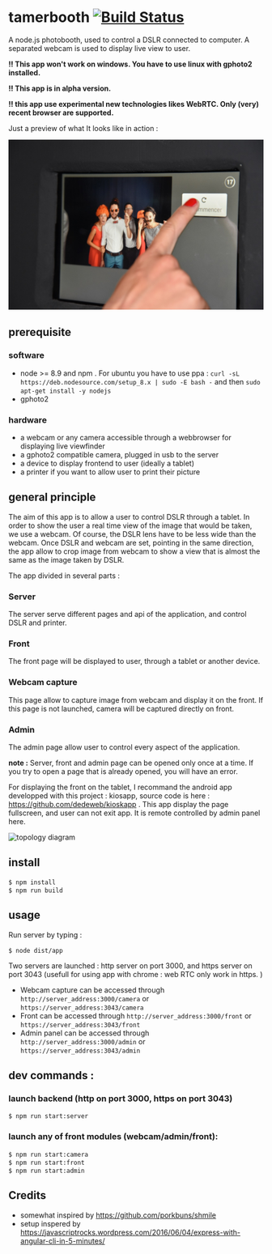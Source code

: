 # tamerbooth    [![Build Status](https://api.travis-ci.com/dedeweb/tamerbooth.png?branch=master)](https://travis-ci.com/dedeweb/tamerbooth)


A node.js photobooth, used to control a DSLR connected to computer. A separated webcam is used to display live view to user. 

**:bangbang: This app won't work on windows. You have to use linux with gphoto2 installed.**

**:bangbang: This app is in alpha version.**

**:bangbang: this app use experimental new technologies likes WebRTC. Only (very) recent browser are supported.**

Just a preview of what It looks like in action :
 
![oreview](./preview.jpg)



## prerequisite
### software
* node >= 8.9 and npm . For ubuntu you have to use ppa : `curl -sL https://deb.nodesource.com/setup_8.x | sudo -E bash -` and then `sudo apt-get install -y nodejs`
* gphoto2
	
### hardware
* a webcam or any camera accessible through a webbrowser for displaying live viewfinder
* a gphoto2 compatible camera, plugged in usb to the server
* a device to display frontend to user (ideally a tablet)
* a printer if you want to allow user to print their picture
	
## general principle 

The aim of this app is to allow a user to control DSLR through a tablet. In order to show the user a real time view of the image that would be taken, we use a webcam. Of course, the DSLR lens have to be less wide than the webcam. 
Once DSLR and webcam are set, pointing in the same direction, the app allow to crop image from webcam to show a view that is almost the same as the image taken by DSLR. 

The app divided in several parts : 

### Server
The server serve different pages and api of the application, and control DSLR and printer. 

### Front
The front page will be displayed to user, through a tablet or another device.

### Webcam capture
This page allow to capture image from webcam and display it on the front. If this page is not launched, camera will be captured directly on front. 

### Admin
The admin page allow user to control every aspect of the application. 

**note :** Server, front and admin page can be opened only once at a time. If you try to open a page that is already opened, you will have an error. 

For displaying the front on the tablet, I recommand the android app developped with this project : kiosapp, source code is here : https://github.com/dedeweb/kioskapp . This app display the page fullscreen, and user can not exit app. It is remote controlled by admin panel here. 

![topology diagram](./topology.png)
	

## install

	$ npm install
	$ npm run build

## usage

Run server by typing :   
	
	$ node dist/app
	
Two servers are launched : http server on port 3000, and https server on port 3043 (usefull for using app with chrome : web RTC only work in https. )

* Webcam capture can be accessed through   `http://server_address:3000/camera` or `https://server_address:3043/camera`
* Front can be accessed through   `http://server_address:3000/front` or `https://server_address:3043/front` 
* Admin panel can be accessed through   `http://server_address:3000/admin` or `https://server_address:3043/admin`

	
	
## dev commands : 
### launch backend (http on port 3000, https on port 3043)

	$ npm run start:server
	
### launch any of front modules (webcam/admin/front): 
	$ npm run start:camera
	$ npm run start:front
	$ npm run start:admin
	



## Credits

* somewhat inspired by https://github.com/porkbuns/shmile
* setup inspered by  https://javascriptrocks.wordpress.com/2016/06/04/express-with-angular-cli-in-5-minutes/

